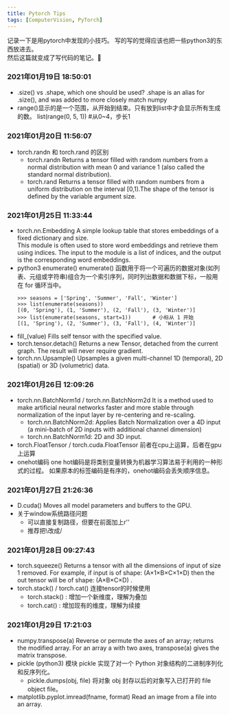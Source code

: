 ```yaml
---
title: Pytorch Tips
tags: [ComputerVision, PyTorch]
---
```


记录一下是用pytorch中发现的小技巧。
写的写的觉得应该也把一些python3的东西放进去。  
然后这篇就变成了写代码的笔记。🤦‍

### 2021年01月19日 18:50:01
- .size() vs .shape, which one should be used?
  .shape is an alias for .size(), and was added to more closely match numpy
- range()显示的是一个范围，从开始到结束。只有放到list中才会显示所有生成的数。
  list(range(0, 5, 1)) #从0~4，步长1

### 2021年01月20日 11:56:07
- torch.randn 和 torch.rand 的区别
  - torch.randn
  Returns a tensor filled with random numbers from a normal distribution with mean 0 and variance 1 (also called the standard normal distribution).
  - torch.rand
  Returns a tensor filled with random numbers from a uniform distribution on the interval [0,1).The shape of the tensor is defined by the variable argument size.

### 2021年01月25日 11:33:44
- torch.nn.Embedding
A simple lookup table that stores embeddings of a fixed dictionary and size.  
This module is often used to store word embeddings and retrieve them using indices. The input to the module is a list of indices, and the output is the corresponding word embeddings.
- python3 enumerate()
enumerate() 函数用于将一个可遍历的数据对象(如列表、元组或字符串)组合为一个索引序列，同时列出数据和数据下标，一般用在 for 循环当中。
  ```
  >>> seasons = ['Spring', 'Summer', 'Fall', 'Winter']
  >>> list(enumerate(seasons))
  [(0, 'Spring'), (1, 'Summer'), (2, 'Fall'), (3, 'Winter')]
  >>> list(enumerate(seasons, start=1))       # 小标从 1 开始
  [(1, 'Spring'), (2, 'Summer'), (3, 'Fall'), (4, 'Winter')]
  ```
- fill_(value)
Fills self tensor with the specified value.
- torch.tensor.detach()
Returns a new Tensor, detached from the current graph.
The result will never require gradient.
- torch.nn.Upsample()
Upsamples a given multi-channel 1D (temporal), 2D (spatial) or 3D (volumetric) data.

### 2021年01月26日 12:09:26
- torch.nn.BatchNorm1d / torch.nn.BatchNorm2d
It is a method used to make artificial neural networks faster and more stable through normalization of the input layer by re-centering and re-scaling.
  - torch.nn.BatchNorm2d: Applies Batch Normalization over a 4D input (a mini-batch of 2D inputs with additional channel dimension)
  - torch.nn.BatchNorm1d: 2D and 3D input.
- torch.FloatTensor / torch.cuda.FloatTensor
前者在cpu上运算，后者在gpu上运算
- onehot编码
one hot编码是将类别变量转换为机器学习算法易于利用的一种形式的过程。
如果原本的标签编码是有序的，onehot编码会丢失顺序信息。

### 2021年01月27日 21:26:36
- D.cuda()
Moves all model parameters and buffers to the GPU.
- 关于window系统路径问题
  - 可以直接复制路径，但要在前面加上r''
  - 推荐把\改成/

### 2021年01月28日 09:27:43
- torch.squeeze()
Returns a tensor with all the dimensions of input of size 1 removed.
For example, if input is of shape: (A×1×B×C×1×D) then the out tensor will be of shape: (A×B×C×D) .
- torch.stack() / torch.cat()
连接tensor的时候使用
  - torch.stack() : 增加一个新维度，理解为叠加
  - torch.cat() : 增加现有的维度，理解为续接

### 2021年01月29日 17:21:03
- numpy.transpose(a)
Reverse or permute the axes of an array; returns the modified array.
For an array a with two axes, transpose(a) gives the matrix transpose.
- pickle (python3)
模块 pickle 实现了对一个 Python 对象结构的二进制序列化和反序列化。  
  - pickle.dumps(obj, file)
  将对象 obj 封存以后的对象写入已打开的 file object file。
- matplotlib.pyplot.imread(fname, format)
Read an image from a file into an array.